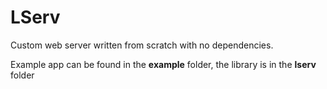 # LServ

Custom web server written from scratch with no dependencies.

Example app can be found in the **example** folder, the library is in the **lserv** folder